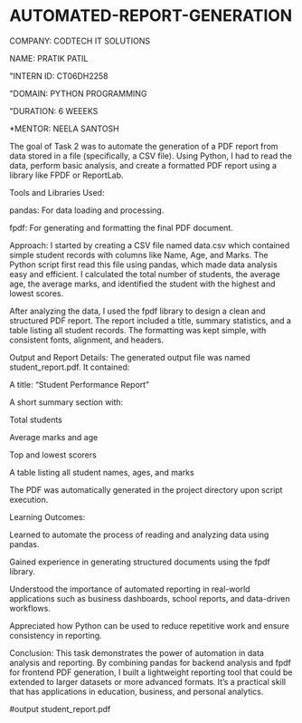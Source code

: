 # AUTOMATED-REPORT-GENERATION
COMPANY: CODTECH IT SOLUTIONS

NAME: PRATIK PATIL 

"INTERN ID: CT06DH2258

"DOMAIN: PYTHON PROGRAMMING

"DURATION: 6 WEEEKS

*MENTOR: NEELA SANTOSH

The goal of Task 2 was to automate the generation of a PDF report from data stored in a file (specifically, a CSV file). Using Python, I had to read the data, perform basic analysis, and create a formatted PDF report using a library like FPDF or ReportLab.

Tools and Libraries Used:

pandas: For data loading and processing.

fpdf: For generating and formatting the final PDF document.

Approach: I started by creating a CSV file named data.csv which contained simple student records with columns like Name, Age, and Marks. The Python script first read this file using pandas, which made data analysis easy and efficient. I calculated the total number of students, the average age, the average marks, and identified the student with the highest and lowest scores.

After analyzing the data, I used the fpdf library to design a clean and structured PDF report. The report included a title, summary statistics, and a table listing all student records. The formatting was kept simple, with consistent fonts, alignment, and headers.

Output and Report Details: The generated output file was named student_report.pdf. It contained:

A title: “Student Performance Report”

A short summary section with:

Total students

Average marks and age

Top and lowest scorers

A table listing all student names, ages, and marks

The PDF was automatically generated in the project directory upon script execution.

Learning Outcomes:

Learned to automate the process of reading and analyzing data using pandas.

Gained experience in generating structured documents using the fpdf library.

Understood the importance of automated reporting in real-world applications such as business dashboards, school reports, and data-driven workflows.

Appreciated how Python can be used to reduce repetitive work and ensure consistency in reporting.

Conclusion: This task demonstrates the power of automation in data analysis and reporting. By combining pandas for backend analysis and fpdf for frontend PDF generation, I built a lightweight reporting tool that could be extended to larger datasets or more advanced formats. It’s a practical skill that has applications in education, business, and personal analytics.

#output student_report.pdf
